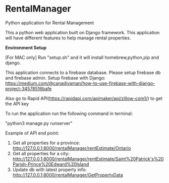 # RentalManager
Python application for Rental Management

This a python web application built on Django framework. This application will have different features to help manage rental properties.

**Environment Setup**

[For MAC only]
Run "setup.sh" and it will install homebrew,python,pip and django.

This application connects to a firebase database. Please setup firebase db and firebase admin.
Setup firebase with Django: https://medium.com/@canadiyaman/how-to-use-firebase-with-django-project-34578516bafe

Also go to Rapid API(https://rapidapi.com/apimaker/api/zillow-com1/) to get the API key

To run the application run the following command in terminal:

"python3 manage.py runserver"

Example of API end point:

1. Get all properties for a province: http://127.0.0.1:8000/rentalManager/rentEstimate/Ontario
2. Get all properties for a city: http://127.0.0.1:8000/rentalManager/rentEstimate/Saint%20Patrick's%20Parish-Prince%20Edward%20Island
3. Update db with latest property info: http://127.0.0.1:8000/rentalManager/GetPropertyData
